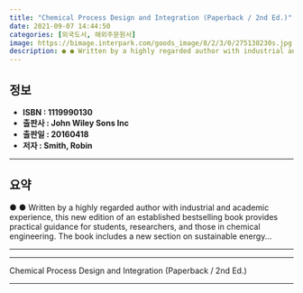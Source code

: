 ```yaml
---
title: "Chemical Process Design and Integration (Paperback / 2nd Ed.)"
date: 2021-09-07 14:44:50
categories: [외국도서, 해외주문원서]
image: https://bimage.interpark.com/goods_image/8/2/3/0/275138230s.jpg
description: ● ● Written by a highly regarded author with industrial and academic experience, this new edition of an established bestselling book provides practical guidan
---
```


## **정보**

- **ISBN : 1119990130**
- **출판사 : John Wiley   Sons Inc**
- **출판일 : 20160418**
- **저자 : Smith, Robin**

------



## **요약**

●  ●  Written by a highly regarded author with industrial and academic experience, this new edition of an established bestselling book provides practical guidance for students, researchers, and those in chemical engineering. The book includes a new section on sustainable energy... 

------



------


Chemical Process Design and Integration (Paperback / 2nd Ed.) 

------


